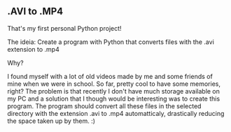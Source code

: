 .AVI to .MP4
-------------

That's my first personal Python project!

The ideia: Create a program with Python that converts files with the .avi extension to .mp4

Why?

I found myself with a lot of old videos made by me and some friends of mine when we were in school. So far, pretty cool to have some memories, right? 
The problem is that recently I don't have much storage available on my PC and a solution that I though would be interesting was to create this program.
The program should convert all these files in the selected directory with the extension .avi to .mp4 automatticaly, drastically reducing the space taken up by them. :)

